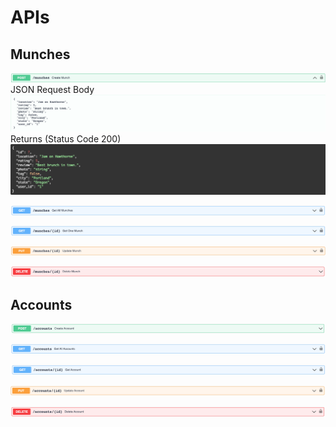 # APIs

## Munches

![Create Munch](api/create-munch.png)
<br>
JSON Request Body
![Request Body](api/cm-request-body.png)
<br>
Returns (Status Code 200)
![Response Body](api/cm-response-body.png)

![Get All Munches](api/get-all-munches.png)

![Get One Munch](api/get-one-munch.png)

![Update Munch](api/update-munch.png)

![Delete Munch](api/delete-munch.png)

## Accounts

![Create Account](api/create-account.png)

![Get All Accounts](api/get-all-accounts.png)

![Get One Account](api/get-one-account.png)

![Update Account](api/update-account.png)

![Delete Account](api/delete-account.png)

